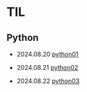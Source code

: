 # TIL

## Python

- 2024.08.20 [python01](./TIL/Python/2024_08_20_Python01.md)

- 2024.08.21 [python02](./TIL/Python/2024_08_21_Python01.md)

- 2024.08.22 [python03](./TIL/Python/2024_08_22_Python01.md)
